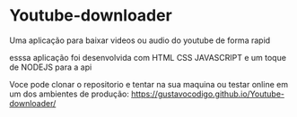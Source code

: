 # Youtube-downloader

Uma aplicação para baixar videos ou audio do youtube de forma rapid

esssa aplicação foi desenvolvida com HTML CSS JAVASCRIPT e um toque de NODEJS para a api

Voce pode clonar o repositorio e tentar na sua maquina ou
testar online em um dos ambientes de produção:
https://gustavocodigo.github.io/Youtube-downloader/
